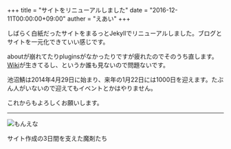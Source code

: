 +++
title = "サイトをリニューアルしました"
date = "2016-12-11T00:00:00+09:00"
auther = "えあい"
+++

しばらく白紙だったサイトをまるっとJekyllでリニューアルしました。ブログとサイトを一元化できていい感じです。

<!--more-->

aboutが崩れてたりpluginsがなかったりですが疲れたのでそのうち直します。[Wiki](http://wiki.mc.mizle.net)が生きてるし、というか誰も見ないので問題ないです。

池沼鯖は2014年4月29日に始まり、来年の1月22日には1000日を迎えます。たぶん人がいないので迎えてもイベントとかはやりません。

これからもよろしくお願いします。

---

![もんえな](http://i.imgur.com/iJSlaX3.jpg)

サイト作成の3日間を支えた魔剤たち
